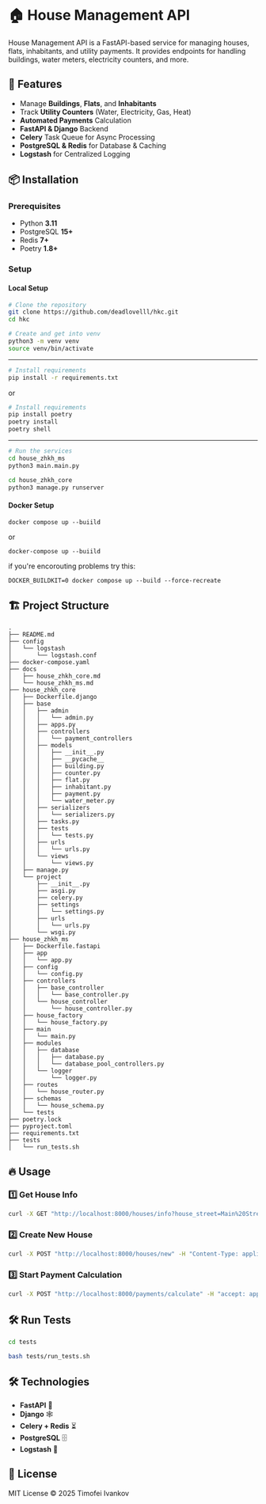 # 🏠 House Management API

House Management API is a FastAPI-based service for managing houses, flats, inhabitants, and utility payments. It provides endpoints for handling buildings, water meters, electricity counters, and more.

## 🚀 Features
- Manage **Buildings**, **Flats**, and **Inhabitants**
- Track **Utility Counters** (Water, Electricity, Gas, Heat)
- **Automated Payments** Calculation
- **FastAPI & Django** Backend
- **Celery** Task Queue for Async Processing
- **PostgreSQL & Redis** for Database & Caching
- **Logstash** for Centralized Logging

## 📦 Installation

### Prerequisites
- Python **3.11**
- PostgreSQL **15+**
- Redis **7+**
- Poetry **1.8+**

### Setup

#### Local Setup
```bash
# Clone the repository
git clone https://github.com/deadlovelll/hkc.git
cd hkc
```

```bash
# Create and get into venv
python3 -m venv venv
source venv/bin/activate
```
---
```bash
# Install requirements
pip install -r requirements.txt
```

or

```bash
# Install requirements
pip install poetry
poetry install
poetry shell
```
---

```bash
# Run the services
cd house_zhkh_ms
python3 main.main.py

cd house_zhkh_core
python3 manage.py runserver
```

#### Docker Setup

```
docker compose up --buiild
```

or

```
docker-compose up --buiild
```

if you're encorouting problems try this:

```
DOCKER_BUILDKIT=0 docker compose up --build --force-recreate
```

## 🏗 Project Structure
```
.
├── README.md
├── config
│   └── logstash
│       └── logstash.conf
├── docker-compose.yaml
├── docs
│   ├── house_zhkh_core.md
│   └── house_zhkh_ms.md
├── house_zhkh_core
│   ├── Dockerfile.django
│   ├── base
│   │   ├── admin
│   │   │   └── admin.py
│   │   ├── apps.py
│   │   ├── controllers
│   │   │   └── payment_controllers
│   │   ├── models
│   │   │   ├── __init__.py
│   │   │   ├── __pycache__
│   │   │   ├── building.py
│   │   │   ├── counter.py
│   │   │   ├── flat.py
│   │   │   ├── inhabitant.py
│   │   │   ├── payment.py
│   │   │   └── water_meter.py
│   │   ├── serializers
│   │   │   └── serializers.py
│   │   ├── tasks.py
│   │   ├── tests
│   │   │   └── tests.py
│   │   ├── urls
│   │   │   └── urls.py
│   │   └── views
│   │       └── views.py
│   ├── manage.py
│   └── project
│       ├── __init__.py
│       ├── asgi.py
│       ├── celery.py
│       ├── settings
│       │   └── settings.py
│       ├── urls
│       │   └── urls.py
│       └── wsgi.py
├── house_zhkh_ms
│   ├── Dockerfile.fastapi
│   ├── app
│   │   └── app.py
│   ├── config
│   │   └── config.py
│   ├── controllers
│   │   ├── base_controller
│   │   │   └── base_controller.py
│   │   └── house_controller
│   │       └── house_controller.py
│   ├── house_factory
│   │   └── house_factory.py
│   ├── main
│   │   └── main.py
│   ├── modules
│   │   ├── database
│   │   │   ├── database.py
│   │   │   └── database_pool_controllers.py
│   │   └── logger
│   │       └── logger.py
│   ├── routes
│   │   └── house_router.py
│   ├── schemas
│   │   └── house_schema.py
│   └── tests
├── poetry.lock
├── pyproject.toml
├── requirements.txt
├── tests
│   └── run_tests.sh
```

## 🔥 Usage

### 1️⃣ Get House Info
```bash
curl -X GET "http://localhost:8000/houses/info?house_street=Main%20Street" -H "accept: application/json"
```

### 2️⃣ Create New House
```bash
curl -X POST "http://localhost:8000/houses/new" -H "Content-Type: application/json" -d '{"street": "Main Street", "number": "42"}'
```

### 3️⃣ Start Payment Calculation
```bash
curl -X POST "http://localhost:8000/payments/calculate" -H "accept: application/json"
```

## 🛠 Run Tests
```bash
cd tests

bash tests/run_tests.sh
```

## 🛠 Technologies
- **FastAPI** 🚀
- **Django** 🕸️
- **Celery + Redis** ⏳
- **PostgreSQL** 🗄️
- **Logstash** 📜

## 📜 License
MIT License © 2025 Timofei Ivankov